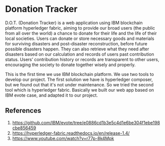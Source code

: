 # Donation Tracker

D.O.T. (Donation Tracker) is a web application using IBM blockchain platform hyperledger fabric, aiming to provide our broad users (the public from all over the world) a chance to donate for their life and the life of their local societies. Users can donate or store necessary goods and materials for surviving disasters and post-disaster reconstruction, before future possible disasters happen. They can also retrieve what they need after disasters based on our calculation and records of users past contribution status. Users’ contribution history or records are transparent to other users, encouraging the society to donate together wisely and properly.

This is the first time we use IBM blockchain platform. We use two tools to develop our project. The first solution we have is hyperledger composer, but we found out that it's not under maintenance. So we tried the second tool which is hyperledger fabric. Basically we built our web app based on IBM evote case, and adapted it to our project. 

## References
1. https://github.com/IBM/evote/tree/e0886cd1b3e5c4d1e6be304f1ebe198cbe856459
2. https://hyperledger-fabric.readthedocs.io/en/release-1.4/
3. https://www.youtube.com/watch?v=r77p-8k4Mpk
